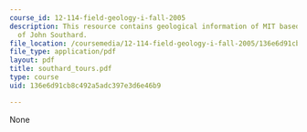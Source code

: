 ```yaml
---
course_id: 12-114-field-geology-i-fall-2005
description: This resource contains geological information of MIT based on the tour
  of John Southard.
file_location: /coursemedia/12-114-field-geology-i-fall-2005/136e6d91cb8c492a5adc397e3d6e46b9_southard_tours.pdf
file_type: application/pdf
layout: pdf
title: southard_tours.pdf
type: course
uid: 136e6d91cb8c492a5adc397e3d6e46b9

---
```

None
